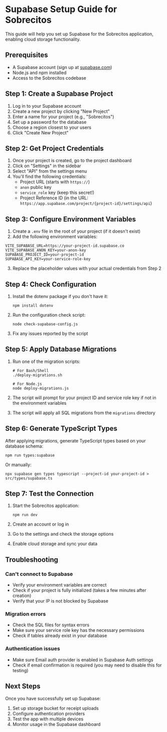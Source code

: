 # Supabase Setup Guide for Sobrecitos

This guide will help you set up Supabase for the Sobrecitos application, enabling cloud storage functionality.

## Prerequisites

- A Supabase account (sign up at [supabase.com](https://supabase.com))
- Node.js and npm installed
- Access to the Sobrecitos codebase

## Step 1: Create a Supabase Project

1. Log in to your Supabase account
2. Create a new project by clicking "New Project"
3. Enter a name for your project (e.g., "Sobrecitos")
4. Set up a password for the database
5. Choose a region closest to your users
6. Click "Create New Project"

## Step 2: Get Project Credentials

1. Once your project is created, go to the project dashboard
2. Click on "Settings" in the sidebar
3. Select "API" from the settings menu
4. You'll find the following credentials:
   - Project URL (starts with `https://`)
   - `anon` public key
   - `service_role` key (keep this secret!)
   - Project Reference ID (in the URL: `https://app.supabase.com/project/{project-id}/settings/api`)

## Step 3: Configure Environment Variables

1. Create a `.env` file in the root of your project (if it doesn't exist)
2. Add the following environment variables:

```
VITE_SUPABASE_URL=https://your-project-id.supabase.co
VITE_SUPABASE_ANON_KEY=your-anon-key
SUPABASE_PROJECT_ID=your-project-id
SUPABASE_API_KEY=your-service-role-key
```

3. Replace the placeholder values with your actual credentials from Step 2

## Step 4: Check Configuration

1. Install the dotenv package if you don't have it:
   ```
   npm install dotenv
   ```

2. Run the configuration check script:
   ```
   node check-supabase-config.js
   ```

3. Fix any issues reported by the script

## Step 5: Apply Database Migrations

1. Run one of the migration scripts:
   ```
   # For Bash/Shell
   ./deploy-migrations.sh
   
   # For Node.js
   node deploy-migrations.js
   ```

2. The script will prompt for your project ID and service role key if not in the environment variables
3. The script will apply all SQL migrations from the `migrations` directory

## Step 6: Generate TypeScript Types

After applying migrations, generate TypeScript types based on your database schema:

```
npm run types:supabase
```

Or manually:

```
npx supabase gen types typescript --project-id your-project-id > src/types/supabase.ts
```

## Step 7: Test the Connection

1. Start the Sobrecitos application:
   ```
   npm run dev
   ```

2. Create an account or log in
3. Go to the settings and check the storage options
4. Enable cloud storage and sync your data

## Troubleshooting

### Can't connect to Supabase

- Verify your environment variables are correct
- Check if your project is fully initialized (takes a few minutes after creation)
- Verify that your IP is not blocked by Supabase

### Migration errors

- Check the SQL files for syntax errors
- Make sure your service role key has the necessary permissions
- Check if tables already exist in your database

### Authentication issues

- Make sure Email auth provider is enabled in Supabase Auth settings
- Check if email confirmation is required (you may need to disable this for testing)

## Next Steps

Once you have successfully set up Supabase:

1. Set up storage bucket for receipt uploads
2. Configure authentication providers
3. Test the app with multiple devices
4. Monitor usage in the Supabase dashboard 